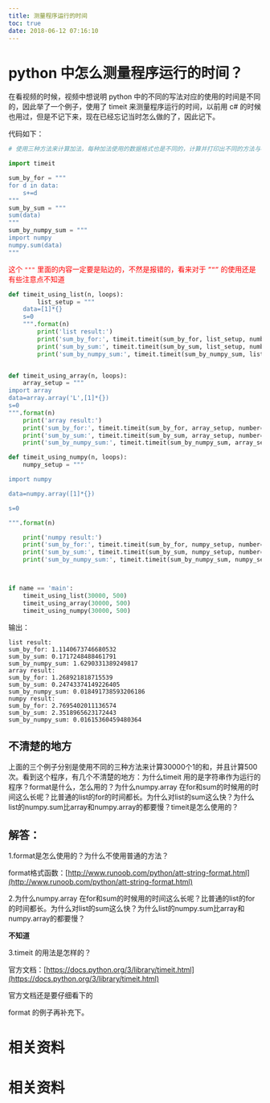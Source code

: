 ```yaml
---
title: 测量程序运行的时间
toc: true
date: 2018-06-12 07:16:10
---
```

# python 中怎么测量程序运行的时间？

在看视频的时候，视频中想说明 python 中的不同的写法对应的使用的时间是不同的，因此举了一个例子，使用了 timeit 来测量程序运行的时间，以前用 c# 的时候也用过，但是不记下来，现在已经忘记当时怎么做的了，因此记下。

代码如下：


```python
# 使用三种方法来计算加法，每种加法使用的数据格式也是不同的，计算并打印出不同的方法与不同的格式结合的计算时间

import timeit

sum_by_for = """
for d in data:
    s+=d
"""
sum_by_sum = """
sum(data)
"""
sum_by_numpy_sum = """
import numpy
numpy.sum(data)
"""
```

<span style="color:red;">这个 `"""` 里面的内容一定要是贴边的，不然是报错的，看来对于 `”“”` 的使用还是有些注意点不知道</span>


```python
def timeit_using_list(n, loops):
        list_setup = """
    data=[1]*{}
    s=0
    """.format(n)
        print('list result:')
        print('sum_by_for:', timeit.timeit(sum_by_for, list_setup, number=loops))
        print('sum_by_sum:', timeit.timeit(sum_by_sum, list_setup, number=loops))
        print('sum_by_numpy_sum:', timeit.timeit(sum_by_numpy_sum, list_setup, number=loops))


def timeit_using_array(n, loops):
    array_setup = """
import array
data=array.array('L',[1]*{})
s=0
""".format(n)
    print('array result:')
    print('sum_by_for:', timeit.timeit(sum_by_for, array_setup, number=loops))
    print('sum_by_sum:', timeit.timeit(sum_by_sum, array_setup, number=loops))
    print('sum_by_numpy_sum:', timeit.timeit(sum_by_numpy_sum, array_setup, number=loops))

def timeit_using_numpy(n, loops):
    numpy_setup = """

import numpy

data=numpy.array([1]*{})

s=0

""".format(n)

    print('numpy result:')
    print('sum_by_for:', timeit.timeit(sum_by_for, numpy_setup, number=loops))
    print('sum_by_sum:', timeit.timeit(sum_by_sum, numpy_setup, number=loops))
    print('sum_by_numpy_sum:', timeit.timeit(sum_by_numpy_sum, numpy_setup, number=loops))



if name == 'main':
    timeit_using_list(30000, 500)
    timeit_using_array(30000, 500)
    timeit_using_numpy(30000, 500)

```


输出：


```
list result:
sum_by_for: 1.1140673746680532
sum_by_sum: 0.1717248488461791
sum_by_numpy_sum: 1.6290331389249817
array result:
sum_by_for: 1.268921818715539
sum_by_sum: 0.24743374149226405
sum_by_numpy_sum: 0.018491738593206186
numpy result:
sum_by_for: 2.7695402011136574
sum_by_sum: 2.3518965623172443
sum_by_numpy_sum: 0.01615360459480364
```



## 不清楚的地方


上面的三个例子分别是使用不同的三种方法来计算30000个1的和，并且计算500次。看到这个程序，有几个不清楚的地方：为什么timeit 用的是字符串作为运行的程序？format是什么，怎么用的？为什么numpy.array 在for和sum的时候用的时间这么长呢？比普通的list的for的时间都长。为什么对list的sum这么快？为什么list的numpy.sum比array和numpy.array的都要慢？timeit是怎么使用的？


## 解答：



1.format是怎么使用的？为什么不使用普通的方法？


format格式函数：[http://www.runoob.com/python/att-string-format.html](http://www.runoob.com/python/att-string-format.html)

2.为什么numpy.array 在for和sum的时候用的时间这么长呢？比普通的list的for的时间都长。为什么对list的sum这么快？为什么list的numpy.sum比array和numpy.array的都要慢？


**不知道**

3.timeit 的用法是怎样的？


官方文档：[https://docs.python.org/3/library/timeit.html](https://docs.python.org/3/library/timeit.html)



官方文档还是要仔细看下的

format 的例子再补充下。




# 相关资料


# 相关资料
